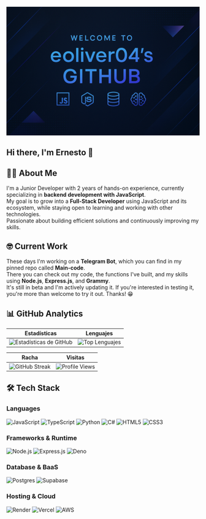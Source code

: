 ![Banner](./ChatGPT%20Image%2030%20ago%202025,%2012_50_22.png)


## Hi there, I'm Ernesto 👋

## 👨‍💻 About Me

I'm a Junior Developer with 2 years of hands-on experience, currently specializing in **backend development with JavaScript**.  
My goal is to grow into a **Full-Stack Developer** using JavaScript and its ecosystem, while staying open to learning and working with other technologies.  
Passionate about building efficient solutions and continuously improving my skills.

## 🤓 Current Work
These days I'm working on a **Telegram Bot**, which you can find in my pinned repo called **Main-code**.  
There you can check out my code, the functions I've built, and my skills using **Node.js**, **Express.js**, and **Grammy**.  
It's still in beta and I'm actively updating it. If you're interested in testing it, you're more than welcome to try it out. Thanks! 😁


## 📊 GitHub Analytics  

| Estadísticas | Lenguajes |
|--------------|-----------|
| ![Estadísticas de GitHub](https://github-readme-stats.vercel.app/api?username=eoliver04&show_icons=true&theme=radical&hide=python) | ![Top Lenguajes](https://github-readme-stats.vercel.app/api/top-langs/?username=eoliver04&layout=compact&theme=radical&hide=python&exclude_repo=repoX,repoY) |

| Racha | Visitas |
|-------|---------|
| ![GitHub Streak](https://streak-stats.demolab.com?user=eoliver04&theme=radical&border_radius=10) | ![Profile Views](https://komarev.com/ghpvc/?username=eoliver04&color=blue) |

## 🛠️ Tech Stack

### Languages
![JavaScript](https://img.shields.io/badge/JavaScript-FFD700?style=for-the-badge&logo=javascript&logoColor=black)
![TypeScript](https://img.shields.io/badge/TypeScript-3178C6?style=for-the-badge&logo=typescript&logoColor=white)
![Python](https://img.shields.io/badge/Python-3776AB?style=for-the-badge&logo=python&logoColor=white)
![C#](https://img.shields.io/badge/C%23-239120?style=for-the-badge&logo=c-sharp&logoColor=white)
![HTML5](https://img.shields.io/badge/HTML5-E34F26?style=for-the-badge&logo=html5&logoColor=white)
![CSS3](https://img.shields.io/badge/CSS3-1572B6?style=for-the-badge&logo=css3&logoColor=white)

### Frameworks & Runtime
![Node.js](https://img.shields.io/badge/Node.js-339933?style=for-the-badge&logo=node.js&logoColor=white)
![Express.js](https://img.shields.io/badge/Express.js-000000?style=for-the-badge&logo=express&logoColor=white)
![Deno](https://img.shields.io/badge/Deno-000000?style=for-the-badge&logo=deno&logoColor=white)

### Database & BaaS
![Postgres](https://img.shields.io/badge/Postgres-336791?style=for-the-badge&logo=postgresql&logoColor=white)
![Supabase](https://img.shields.io/badge/Supabase-3ECF8E?style=for-the-badge&logo=supabase&logoColor=white)

### Hosting & Cloud
![Render](https://img.shields.io/badge/Render-46E3B7?style=for-the-badge&logo=render&logoColor=black)
![Vercel](https://img.shields.io/badge/Vercel-000000?style=for-the-badge&logo=vercel&logoColor=white)
![AWS](https://img.shields.io/badge/AWS-FF9900?style=for-the-badge&logo=amazonaws&logoColor=white)



<!--
**eoliver04/eoliver04** is a ✨ _special_ ✨ repository because its `README.md` (this file) appears on your GitHub profile.

Here are some ideas to get you started:

- 🔭 I’m currently working on ...
- 🌱 I’m currently learning ...
- 👯 I’m looking to collaborate on ...
- 🤔 I’m looking for help with ...
- 💬 Ask me about ...
- 📫 How to reach me: ...
- 😄 Pronouns: ...
- ⚡ Fun fact: ...
-->
